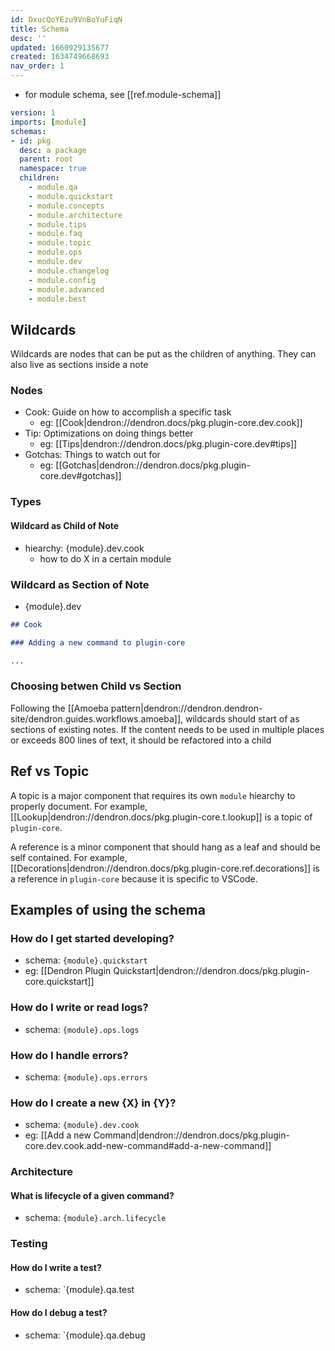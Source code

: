 ```yaml
---
id: DxucQoYEzu9VnBoYuFiqN
title: Schema
desc: ''
updated: 1660929135677
created: 1634749668693
nav_order: 1
---
```


- for module schema, see [[ref.module-schema]]

```yml
version: 1
imports: [module]
schemas:
- id: pkg
  desc: a package
  parent: root
  namespace: true
  children:
    - module.qa
    - module.quickstart
    - module.concepts
    - module.architecture
    - module.tips
    - module.faq
    - module.topic
    - module.ops
    - module.dev
    - module.changelog
    - module.config
    - module.advanced
    - module.best
```

## Wildcards

Wildcards are nodes that can be put as the children of anything. They can also live as sections inside a note

### Nodes
- Cook: Guide on how to accomplish a specific task
    - eg: [[Cook|dendron://dendron.docs/pkg.plugin-core.dev.cook]]
- Tip: Optimizations on doing things better
    - eg: [[Tips|dendron://dendron.docs/pkg.plugin-core.dev#tips]]
- Gotchas: Things to watch out for
    - eg: [[Gotchas|dendron://dendron.docs/pkg.plugin-core.dev#gotchas]]

### Types

#### Wildcard as Child of Note

- hiearchy: {module}.dev.cook
    - how to do X in a certain module

### Wildcard as Section of Note

-  {module}.dev
```md
## Cook

### Adding a new command to plugin-core

...
```

### Choosing betwen Child vs Section

Following the [[Amoeba pattern|dendron://dendron.dendron-site/dendron.guides.workflows.amoeba]], wildcards should start of as sections of existing notes. If the content needs to be used in multiple places or exceeds 800 lines of text, it should be refactored into a child

## Ref vs Topic

A topic is a major component that requires its own `module` hiearchy to properly document. For example, [[Lookup|dendron://dendron.docs/pkg.plugin-core.t.lookup]] is a topic of `plugin-core`.

A reference is a minor component that should hang as a leaf and should be self contained. For example, [[Decorations|dendron://dendron.docs/pkg.plugin-core.ref.decorations]] is a reference in `plugin-core` because it is specific to VSCode. 

## Examples of using the schema

### How do I get started developing?

- schema: `{module}.quickstart`
- eg: [[Dendron Plugin Quickstart|dendron://dendron.docs/pkg.plugin-core.quickstart]]

### How do I write or read logs?

- schema: `{module}.ops.logs`

### How do I handle errors?

- schema: `{module}.ops.errors`

### How do I create a new {X} in {Y}?
- schema: `{module}.dev.cook`
- eg: [[Add a new Command|dendron://dendron.docs/pkg.plugin-core.dev.cook.add-new-command#add-a-new-command]]

### Architecture

#### What is lifecycle of a given command?
- schema: `{module}.arch.lifecycle`

### Testing

#### How do I write a test?
- schema: `{module}.qa.test

#### How do I debug a test?
- schema: `{module}.qa.debug
